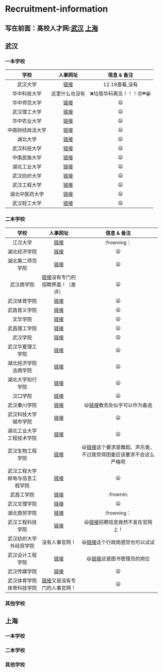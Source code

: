 # Recruitment-information
## 写在前面：高校人才网:[武汉](http://www.gaoxiaojob.com/zhaopin/chengshi/wuhan/) [上海](http://www.gaoxiaojob.com/zhaopin/diqu/shanghai/)
## 武汉
### 一本学校
| 学校 | 人事网址 | 信息 & 备注 |
|:------------:|:---------------:|:-----:|
| 武汉大学 | [链接](http://hr.whu.edu.cn/gljqtgwzp/aztjs.htm) | 12.19查看,没有 |
| 华中科技大学 | 这里什么也没有 | :x:垃圾华科再见！！！:angry::broken_heart::sob:|
| 华中师范大学 | [链接](http://hr.ccnu.edu.cn/rczp.htm)| :frowning: |
| 武汉理工大学 | [链接](http://rshc.whut.edu.cn/rshc/more_news.jsp?id=43) | :frowning: |
| 华中农业大学 | [链接](http://rs.hzau.edu.cn/zhaopin/product/recruit/post.jsp?FM_SYS_ID=hznydx) |:frowning: |
| 中南财经政法大学 | [链接](http://rsb.zuel.edu.cn/1276/list1.htm) | :frowning: |
| 湖北大学 | [链接](http://zhaopin.hubu.edu.cn/product/recruit/website/RecruitPostNew.jsp?FM_SYS_ID=hbdx&postTypeCode=1) | :frowning: |
| 武汉科技大学 | [链接](http://rsc.wust.edu.cn/zxgg/list.htm) | :frowning: |
| 中南民族大学 | [链接](http://www.scuec.edu.cn/s/19/t/912/p/4/list.htm) | :frowning: |
| 湖北工业大学 | [链接](http://zhaopin.hbut.edu.cn/product/recruit/defalt/recruitPost.jsp) | :frowning: |
| 武汉纺织大学 | [链接](http://rsc.wtu.edu.cn/xwdt/zpxx.htm) | :frowning: |
| 武汉工程大学 | [链接](https://rsc.wit.edu.cn/rczp.htm) | :frowning: |
| 湖北中医药大学 | [链接](https://rsc.hbtcm.edu.cn/rczp.htm) | :frowning: |
| 武汉轻工大学 | [链接](http://rsc.whpu.edu.cn/index/tzgg.htm) | :frowning: |
### 二本学校
| 学校 | 人事网址 | 信息 & 备注 |
|:------------:|:---------------:|:-----:|
| 江汉大学 | [链接](https://ieh.jhun.edu.cn/3105/list.htm) | :frowning： |
| 湖北经济学院 | [链接](http://rsc.hbue.edu.cn/1342/list.htm) | :frowning: |
| 湖北第二师范学院 | [链接](https://zpjob.acabridge.cn/www/company/view?ordertype=desc&comid=2570) | :frowning: |
| 武汉商学院 | [链接](https://www.wbu.edu.cn/2191/list.htm)没有专门的招聘界面！（差评）| :frowning: |
| 武汉体育学院 | [链接](https://rsc.whsu.edu.cn/list.jsp?urltype=tree.TreeTempUrl&wbtreeid=1024) | :frowning: |
| 武昌首义学院 | [链接](http://rsc.wsyu.edu.cn/info/iIndex.jsp?cat_id=10898) | :frowning: |
| 文华学院 | [链接](http://www.hustwenhua.net/jgsz/rlzyc_b_/zpxx.htm) | :frowning: |
| 武昌理工学院 | [链接](http://rsc.wut.edu.cn/plus/list.php?tid=1) | :frowning: |
| 武汉学院 | [链接](http://rs.whxy.edu.cn/rczp.htm) | :frowning: |
| 武汉华夏理工学院 | [链接](http://www.hxut.edu.cn/plus/list.php?tid=1237) | :frowning: |
| 湖北经济学院法商学院 | [链接](http://www.hbfs.edu.cn/6967/list.htm) | :frowning: |
| 湖北大学知行学院 | [链接](http://rzb.hudazx.cn/rcyj.htm) | :frowning: |
| 汉口学院 | [链接](http://hr.hkxy.edu.cn/Hr/Zhaopinxinxi/) | :frowning: |
| 武汉秦川学院 | [链接](http://rsc.qcuwh.cn/index.php/index-show-tid-157.html) | :smiley:[链接](http://rsc.qcuwh.cn/index.php/index-view-aid-17464.html)教务处似乎可以作为备选 |
| 武汉科技大学城市学院 | [链接](http://www.city.wust.edu.cn/rlzyc/rlzyc_zpxx/list/201.aspx) | :frowning: |
| 湖北工业大学工程技术学院 |[链接](https://gcxy.hbut.edu.cn/gcjs_rlzyb/rczp.htm) |:frowning: |
| 武汉生物工程学院 |[链接](http://rsc.whsw.cn/article/?article/?type=list&classid=4) |:smiley:[链接](http://rsc.whsw.cn/article/?type=detail&id=1536)这个要求是舞蹈、声乐类，不过我觉得团委应该要求不会这么严格吧 |
| 武汉工程大学邮电与信息工程学院 |[链接](http://rl.witpt.edu.cn/ZhaoPin/) |:frowning: |
| 武昌工学院 |[链接](http://rsc.wuit.cn/list.jsp?urltype=tree.TreeTempUrl&wbtreeid=1047) | :frownin: |
| 武汉文理学院 |[链接](http://rsb.whwl.edu.cn/rczp.htm) | :frowning:|
| 湖北商贸学院 |[链接](http://rs.hbc.edu.cn/rczp.htm) | :frowning： |
| 武汉工程科技学院 |[链接](http://rsc.wuhues.com/ckgd_rczp.htm) | :smiley:[链接](http://rsc.wuhues.com/ckgd_tzgg.htm)招聘信息竟然不发在官网上！|
| 武汉纺织大学外经贸学院 |没有人事官网！| :smiley:[链接](http://www.gaoxiaojob.com/zhaopin/zhuanti/whfzdxwjmxy2019/index.html)这个行政岗感觉也可以试试 |
| 武汉设计工程学院 |[链接](http://www.wids.edu.cn/index.php/list/14.html) | :smiley:[链接](http://www.wids.edu.cn/index.php/list/14.html)这是图书管理员的岗位 |
| 武汉传媒学院 |[链接](http://www.whmc.edu.cn/rsc/rsc_rczp/list-201.aspx) | :frowning: |
| 武汉体育学院体育科技学院 |[链接](https://kjxy.whsu.edu.cn/tzgg.htm)又是没有专门的人事官网！| :frowning: |



### 其他学校
## 上海
### 一本学校
### 二本学校
### 其他学校
